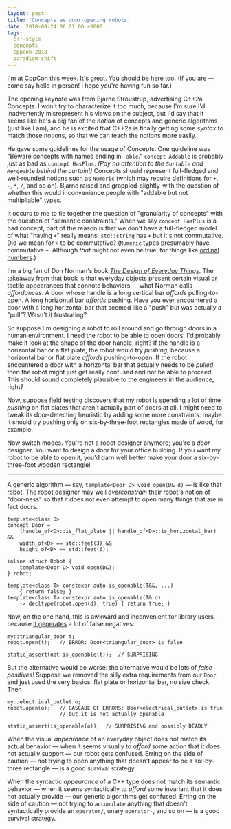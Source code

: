 ```yaml
---
layout: post
title: 'Concepts as door-opening robots'
date: 2018-09-24 00:01:00 +0000
tags:
  c++-style
  concepts
  cppcon-2018
  paradigm-shift
---
```


I'm at CppCon this week. It's great. You should be here too.
(If you are — come say hello in person! I hope you're having fun
so far.)

The opening keynote was from Bjarne Stroustrup, advertising C++2a Concepts.
I won't try to characterize it too much, because I'm sure I'd inadvertently
misrepresent his views on the subject, but I'd say that it seems like he's
a big fan of the _notion_ of concepts and generic algorithms (just like I am),
and he is excited that C++2a is finally getting some _syntax_ to match those
notions, so that we can teach the notions more easily.

He gave some guidelines for the usage of Concepts. One guideline was
"Beware concepts with names ending in `-able`." `concept Addable` is probably
just as bad as `concept HasPlus`. _(Pay no attention to the `Sortable`
and `Mergeable` behind the curtain!)_ Concepts should represent full-fledged
and well-rounded notions such as `Numeric` (which may require definitions for
`+`, `-`, `*`, `/`, and so on). Bjarne raised and grappled-slightly-with the
question of whether this would inconvenience people with "addable but not
multipliable" types.

It occurs to me to tie together the question of "granularity of concepts"
with the question of "semantic constraints." When we say `concept HasPlus`
is a bad concept, part of the reason is that we don't have a full-fledged
model of what "having `+`" really means. `std::string` has `+` but it's not
commutative. Did we mean for `+` to be commutative? (`Numeric` types presumably
have commutative `+`. Although _that_ might not even be true, for things like
[ordinal numbers](https://en.wikipedia.org/wiki/Ordinal_number).)

I'm a big fan of Don Norman's book [_The Design of Everyday Things_](https://amzn.to/2C2sm5O).
The takeaway from that book is that everyday objects present certain visual or tactile
appearances that connote behaviors — what Norman calls _affordances_. A door whose handle
is a long vertical bar _affords_ pulling-to-open. A long horizontal bar _affords_ pushing.
Have you ever encountered a door with a long horizontal bar that seemed like a "push" but
was actually a "pull"? Wasn't it frustrating?

So suppose I'm designing a robot to roll around and go through doors in a human environment.
I need the robot to be able to open doors. I'd probably make it look at the shape of the
door handle, right?  If the handle is a horizontal bar or a
flat plate, the robot would try _pushing_, because a horizontal bar or flat plate _affords_
pushing-to-open. If the robot encountered a door with a horizontal bar that actually needs to
be _pulled_, then the robot might just get really confused and not be able to proceed.
This should sound completely plausible to the engineers in the audience, right?

Now, suppose field testing discovers that my robot is spending a lot of time _pushing_ on
flat plates that aren't actually part of doors at all. I might need to tweak its door-detecting
heuristic by adding some more constraints: maybe it should try pushing only on
six-by-three-foot rectangles made of wood, for example.

Now switch modes. You're not a robot designer anymore; you're a _door_ designer. You want
to design a door for your office building. If you want my robot to be able to open it,
you'd darn well better make your door a six-by-three-foot wooden rectangle!

----

A generic algorithm — say, `template<Door D> void open(D& d)` — is like that robot.
The robot designer may well _overconstrain_ their robot's notion of "door-ness"
so that it does not even attempt to open many things that are in fact doors.

    template<class D>
    concept Door =
        (handle_of<D>::is_flat_plate || handle_of<D>::is_horizontal_bar) &&
        width_of<D> == std::feet(3) &&
        height_of<D> == std::feet(6);

    inline struct Robot {
        template<Door D> void open(D&);
    } robot;

    template<class T> constexpr auto is_openable(T&&, ...)
        { return false; }
    template<class T> constexpr auto is_openable(T& d)
        -> decltype(robot.open(d), true) { return true; }

Now, on the one hand, this is awkward and inconvenient for library users, because
[it generates](https://concepts.godbolt.org/z/BflGSu) a lot of false negatives:

    my::triangular_door t;
    robot.open(t);   // ERROR: Door<triangular_door> is false

    static_assert(not is_openable(t));  // SURPRISING

But the alternative would be worse: the alternative would be lots of _false positives!_
Suppose we removed the silly extra requirements from our `Door` and just used the
very basics: flat plate or horizontal bar, no size check. Then

    my::electrical_outlet o;
    robot.open(o);   // CASCADE OF ERRORS: Door<electrical_outlet> is true
                     // but it is not actually openable

    static_assert(is_openable(o));  // SURPRISING and possibly DEADLY

When the visual _appearance_ of an everyday object does not match its actual behavior —
when it seems visually to _afford_ some action that it does not actually support — our
robot gets confused.  Erring on the side of caution — not trying to open anything that
doesn't appear to be a six-by-three rectangle — is a good survival strategy.

When the syntactic _appearance_ of a C++ type does not match its semantic behavior —
when it seems syntactically to _afford_ some invariant that it does not actually provide —
our generic algorithms get confused. Erring on the side of caution — not trying to `accumulate`
anything that doesn't syntactically provide an `operator/`, unary `operator-`, and so on —
is a good survival strategy.
